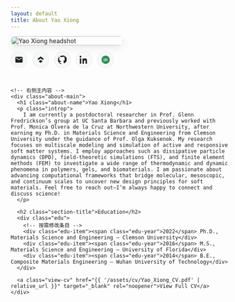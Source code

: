 ```yaml
---
layout: default
title: About Yao Xiong
---
```


<style>
  :root{
    --accent: seagreen;              /* 主题色：与你之前想要的 seagreen 一致 */
    --text: #222;
    --muted: #666;
    --bg-soft: #f6f8f8;
  }
  .about-wrap{
    display:flex; gap:28px; align-items:flex-start;
    margin: 0 0 2.5rem 0;
    flex-wrap:wrap;                   /* 移动端自动换行 */
  }
  .about-photo{
    width:260px; max-width:100%;
  }
  .about-photo img{
    width:100%; height:auto; display:block;
    border-radius:14px;
    box-shadow:0 6px 18px rgba(0,0,0,.08);
  }
  .social-row{
    margin-top:14px; display:flex; gap:12px; flex-wrap:wrap;
  }
  .social-btn{
    width:38px; height:38px; border-radius:50%;
    display:grid; place-items:center; background:var(--bg-soft);
    box-shadow: inset 0 0 0 1px rgba(0,0,0,.06);
    transition:transform .12s ease, box-shadow .2s ease, background .2s ease;
  }
  .social-btn:hover{ transform:translateY(-1px); box-shadow:0 6px 14px rgba(0,0,0,.10); background:#fff; }
  .social-btn svg{ width:20px; height:20px; fill:var(--text); }
  .social-btn.orcid svg circle{ fill: var(--accent); }
  .social-btn.orcid svg path{ fill:#fff; }
  .about-main{ flex:1 1 420px; min-width:320px; }
  .about-name{ font-size:1.8rem; font-weight:700; margin:.25rem 0 0.75rem; }
  .introp{ font-size:1.3rem; line-height:1.3; color:var(--text); max-width:72ch; text-align: justify;}
  .section-title{ font-size:1.1rem; letter-spacing:.02em; margin:1.75rem 0 .75rem; font-weight:700; }

  /* 教育时间轴 */
  .edu{
    position:relative; padding-left:26px; max-width: 72ch; 
  }
  .edu::before{
    content:""; position:absolute; left:8px; top:6px; bottom:6px; width:2px; background:rgba(46,139,87,.25);
  }
  .edu-item{ position:relative; margin: .6rem 0 .6rem; color:var(--text); }
  .edu-item::before{
    content:""; position:absolute; left:-18px; top:.45rem;
    width:10px; height:10px; border-radius:50%; background:var(--accent);
    box-shadow: 0 0 0 3px rgba(46,139,87,.15);
  }
  .edu-year{ font-weight:700; margin-right:.4rem; }
  .view-cv{
    display:inline-block; margin-top: .75rem; text-decoration:none; font-weight:600;
    color:var(--accent); border-bottom:2px solid transparent;
  }
  .view-cv:hover{ border-color:var(--accent); }
</style>

<div class="post">
  <div class="about-wrap">
    <!-- 左侧头像 + 社交 -->
    <div class="about-photo">
      <img src="{{ '/assets/img/Yao Xiong_headshot_Transp.jpg' | relative_url }}" alt="Yao Xiong headshot">
      <div class="social-row">
        <!-- 邮件 -->
        <a class="social-btn" href="mailto:yao@example.edu" aria-label="Email">
          <svg viewBox="0 0 24 24" aria-hidden="true"><path d="M20 4H4a2 2 0 0 0-2 2v12c0 1.1.9 2 2 2h16a2 2 0 0 0 2-2V6c0-1.1-.9-2-2-2Zm0 4-8 5L4 8V6l8 5 8-5v2Z"/></svg>
        </a>
        <!-- Google Scholar -->
        <a class="social-btn" href="https://scholar.google.com/citations?user=YOUR_ID" target="_blank" rel="noopener" aria-label="Google Scholar">
          <svg viewBox="0 0 24 24" aria-hidden="true"><path d="m12 3 9 7-3.5 2.7L12 8.5 6.5 12.7 3 10l9-7Zm0 9.7 5.5 4-5.5 4-5.5-4 5.5-4Z"/></svg>
        </a>
        <!-- GitHub -->
        <a class="social-btn" href="https://github.com/yaoxiong-p" target="_blank" rel="noopener" aria-label="GitHub">
          <svg viewBox="0 0 24 24" aria-hidden="true"><path d="M12 .5A12 12 0 0 0 0 12.7c0 5.4 3.4 9.9 8.2 11.5.6.1.8-.3.8-.6v-2c-3.3.7-4-1.6-4-1.6-.5-1.3-1.2-1.6-1.2-1.6-1-.7.1-.7.1-.7 1.1.1 1.7 1.1 1.7 1.1 1 .1 1.7-.7 1.9-1a3.1 3.1 0 0 1 .9-1.8C5.2 14.7 3.2 13.8 3.2 10a4.7 4.7 0 0 1 1.3-3.3 4.4 4.4 0 0 1 .1-3.3s1-.3 3.4 1.3a11.8 11.8 0 0 1 6.2 0c2.3-1.6 3.3-1.3 3.3-1.3.5 1 .5 2.3.1 3.3a4.7 4.7 0 0 1 1.3 3.3c0 3.8-2 4.7-4 5a3.4 3.4 0 0 1 1 2.6v3.8c0 .3.2.7.9.6 4.8-1.6 8.2-6.1 8.2-11.5A12 12 0 0 0 12 .5Z"/></svg>
        </a>
        <!-- LinkedIn -->
        <a class="social-btn" href="https://www.linkedin.com/in/YOUR_ID" target="_blank" rel="noopener" aria-label="LinkedIn">
          <svg viewBox="0 0 24 24" aria-hidden="true"><path d="M4.98 3.5C4.98 4.88 3.86 6 2.5 6S0 4.88 0 3.5 1.12 1 2.5 1s2.48 1.12 2.48 2.5ZM.5 8.5h4V23h-4V8.5Zm7 0h3.8v2h.1c.5-1 1.9-2.2 3.9-2.2 4.2 0 5 2.7 5 6.3V23h-4v-5.9c0-1.4 0-3.2-2-3.2s-2.3 1.5-2.3 3.1V23h-4V8.5Z"/></svg>
        </a>
        <!-- ORCID（绿色圆底 + 白色“iD”） -->
        <a class="social-btn orcid" href="https://orcid.org/0000-0000-0000-0000" target="_blank" rel="noopener" aria-label="ORCID">
          <svg viewBox="0 0 100 100" aria-hidden="true">
            <circle cx="50" cy="50" r="48"/>
            <path d="M34.8 68.5V41.5h-6.3v27h6.3Zm-3.1-29.9a3.7 3.7 0 1 0 0-7.4 3.7 3.7 0 0 0 0 7.4ZM44 68.5V34.1h6.2v13.1h12.4V34.1h6.2v34.4h-6.2V52.8H50.2v15.7H44Z"/>
          </svg>
        </a>
      </div>
    </div>

    <!-- 右侧主内容 -->
    <div class="about-main">
      <h1 class="about-name">Yao Xiong</h1>
      <p class="introp">
        I am currently a postdoctoral researcher in Prof. Glenn Fredrickson’s group at UC Santa Barbara and previously worked with Prof. Monica Olvera de la Cruz at Northwestern University, after earning my Ph.D. in Materials Science and Engineering from Clemson University under the guidance of Prof. Olga Kuksenok. My research focuses on multiscale modeling and simulation of active and responsive soft matter systems. I employ approaches such as dissipative particle dynamics (DPD), field-theoretic simulations (FTS), and finite element methods (FEM) to investigate a wide range of thermodynamic and dynamic phenomena in polymers, gels, and biomaterials. I am passionate about advancing computational frameworks that bridge molecular, mesoscopic, and continuum scales to uncover new design principles for soft materials. Feel free to reach out—I’m always happy to connect and discuss science!
      </p>

      <h2 class="section-title">Education</h2>
      <div class="edu">
        <!-- 按需修改条目 -->
        <div class="edu-item"><span class="edu-year">2022</span> Ph.D., Materials Science and Engineering — Clemson University</div>
        <div class="edu-item"><span class="edu-year">2016</span> M.S., Materials Science and Engineering — University of Florida</div>
        <div class="edu-item"><span class="edu-year">2014</span> B.E., Composite Materials Engineering — Wuhan University of Technology</div>
      </div>

      <a class="view-cv" href="{{ '/assets/cv/Yao_Xiong_CV.pdf' | relative_url }}" target="_blank" rel="noopener">View Full CV</a>
    </div>
  </div>
</div>
